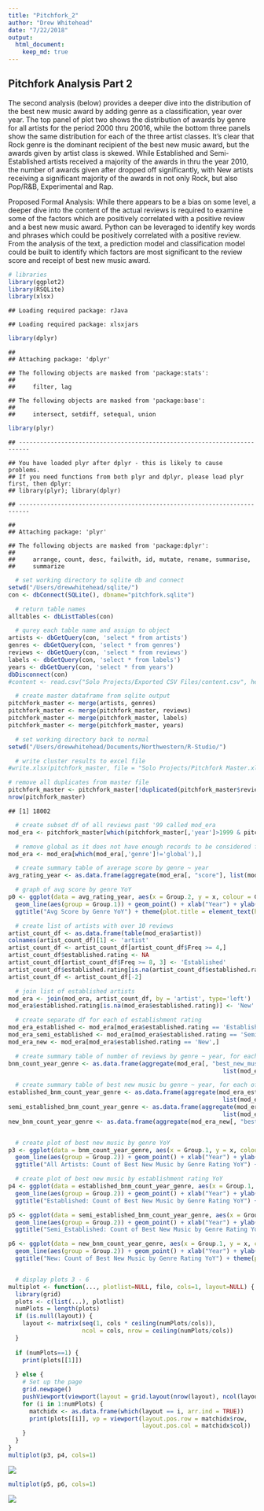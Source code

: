 ```yaml
---
title: "Pitchfork_2"
author: "Drew Whitehead"
date: "7/22/2018"
output: 
  html_document:
    keep_md: true
---
```




## Pitchfork Analysis Part 2

The second analysis (below) provides a deeper dive into the distribution of the best new music award by adding genre as a classification, year over year. The top panel of plot two shows the distribution of awards by genre for all artists for the period 2000 thru 20016, while the bottom three panels show the same distribution for each of the three artist classes. It’s clear that Rock genre is the dominant recipient of the best new music award, but the awards given by artist class is skewed. While Established and Semi-Established artists received a majority of the awards in thru the year 2010, the number of awards given after dropped off significantly, with New artists receiving a significant majority of the awards in not only Rock, but also Pop/R&B, Experimental and Rap.

Proposed Formal Analysis:
While there appears to be a bias on some level, a deeper dive into the content of the actual reviews is required to examine some of the factors which are positively correlated with a positive review and a best new music award. Python can be leveraged to identify key words and phrases which could be positively correlated with a positive review. From the analysis of the text, a prediction model and classification model could be built to identify which factors are most significant to the review score and receipt of best new music award.



```r
# libraries
library(ggplot2)
library(RSQLite)
library(xlsx)
```

```
## Loading required package: rJava
```

```
## Loading required package: xlsxjars
```

```r
library(dplyr)
```

```
## 
## Attaching package: 'dplyr'
```

```
## The following objects are masked from 'package:stats':
## 
##     filter, lag
```

```
## The following objects are masked from 'package:base':
## 
##     intersect, setdiff, setequal, union
```

```r
library(plyr)
```

```
## -------------------------------------------------------------------------
```

```
## You have loaded plyr after dplyr - this is likely to cause problems.
## If you need functions from both plyr and dplyr, please load plyr first, then dplyr:
## library(plyr); library(dplyr)
```

```
## -------------------------------------------------------------------------
```

```
## 
## Attaching package: 'plyr'
```

```
## The following objects are masked from 'package:dplyr':
## 
##     arrange, count, desc, failwith, id, mutate, rename, summarise,
##     summarize
```

```r
  # set working directory to sqlite db and connect
setwd("/Users/drewwhitehead/sqlite/")
con <- dbConnect(SQLite(), dbname="pitchfork.sqlite")

  # return table names
alltables <- dbListTables(con)

  # qurey each table name and assign to object
artists <- dbGetQuery(con, 'select * from artists')
genres <- dbGetQuery(con, 'select * from genres')
reviews <- dbGetQuery(con, 'select * from reviews')
labels <- dbGetQuery(con, 'select * from labels')
years <- dbGetQuery(con, 'select * from years')
dbDisconnect(con)
#content <- read.csv("Solo Projects/Exported CSV Files/content.csv", header = T)

  # create master dataframe from sqlite output
pitchfork_master <- merge(artists, genres)
pitchfork_master <- merge(pitchfork_master, reviews)
pitchfork_master <- merge(pitchfork_master, labels)
pitchfork_master <- merge(pitchfork_master, years)

  # set working directory back to normal
setwd("/Users/drewwhitehead/Documents/Northwestern/R-Studio/")

  # write cluster results to excel file
#write.xlsx(pitchfork_master, file = "Solo Projects/Pitchfork Master.xlsx")

# remove all duplicates from master file
pitchfork_master <- pitchfork_master[!duplicated(pitchfork_master$reviewid),]
nrow(pitchfork_master)
```

```
## [1] 18002
```

```r
  # create subset df of all reviews past '99 called mod_era
mod_era <- pitchfork_master[which(pitchfork_master[,'year']>1999 & pitchfork_master[,'year']<2017),]

  # remove global as it does not have enough records to be considered for average
mod_era <- mod_era[which(mod_era[,'genre']!='global'),]

  # create summary table of average score by genre ~ year
avg_rating_year <- as.data.frame(aggregate(mod_era[, "score"], list(mod_era$genre, mod_era$year), mean))

  # graph of avg score by genre YoY
p0 <- ggplot(data = avg_rating_year, aes(x = Group.2, y = x, colour = Group.1)) +       
  geom_line(aes(group = Group.1)) + geom_point() + xlab("Year") + ylab("Score") + 
  ggtitle("Avg Score by Genre YoY") + theme(plot.title = element_text(hjust = 0.5))

  # create list of artists with over 10 reviews
artist_count_df <- as.data.frame(table(mod_era$artist))
colnames(artist_count_df)[1] <- 'artist'
artist_count_df <- artist_count_df[artist_count_df$Freq >= 4,]
artist_count_df$established.rating <- NA
artist_count_df[artist_count_df$Freq >= 8, 3] <- 'Established'
artist_count_df$established.rating[is.na(artist_count_df$established.rating)] <- 'Semi-Established'
artist_count_df <- artist_count_df[-2]

  # join list of established artists
mod_era <- join(mod_era, artist_count_df, by = 'artist', type='left')
mod_era$established.rating[is.na(mod_era$established.rating)] <- 'New'

  # create separate df for each of establishment rating
mod_era_established <- mod_era[mod_era$established.rating == 'Established',]
mod_era_semi_established <- mod_era[mod_era$established.rating == 'Semi-Established',]
mod_era_new <- mod_era[mod_era$established.rating == 'New',]

  # create summary table of number of reviews by genre ~ year, for each of the establishment rating datasets
bnm_count_year_genre <- as.data.frame(aggregate(mod_era[, "best_new_music"], 
                                                             list(mod_era$year, mod_era$genre), sum))

  # create summary table of best new music bu genre ~ year, for each of the establishment rating datasets
established_bnm_count_year_genre <- as.data.frame(aggregate(mod_era_established[, "best_new_music"], 
                                                             list(mod_era_established$year, mod_era_established$genre), sum))
semi_established_bnm_count_year_genre <- as.data.frame(aggregate(mod_era_semi_established[, "best_new_music"], 
                                                             list(mod_era_semi_established$year, mod_era_semi_established$genre), sum))
new_bnm_count_year_genre <- as.data.frame(aggregate(mod_era_new[, "best_new_music"], list(mod_era_new$year, mod_era_new$genre), sum))


  # create plot of best new music by genre YoY
p3 <- ggplot(data = bnm_count_year_genre, aes(x = Group.1, y = x, colour = Group.2)) +       
  geom_line(aes(group = Group.2)) + geom_point() + xlab("Year") + ylab("Count of Reviews") + 
  ggtitle("All Artists: Count of Best New Music by Genre Rating YoY") + theme(plot.title = element_text(hjust = 0.5))

  # create plot of best new music by establishment rating YoY
p4 <- ggplot(data = established_bnm_count_year_genre, aes(x = Group.1, y = x, colour = Group.2)) +       
  geom_line(aes(group = Group.2)) + geom_point() + xlab("Year") + ylab("Count of Best New Music") + 
  ggtitle("Established: Count of Best New Music by Genre Rating YoY") + theme(plot.title = element_text(hjust = 0.5))

p5 <- ggplot(data = semi_established_bnm_count_year_genre, aes(x = Group.1, y = x, colour = Group.2)) +       
  geom_line(aes(group = Group.2)) + geom_point() + xlab("Year") + ylab("Count of Best New Music") + 
  ggtitle("Semi_Established: Count of Best New Music by Genre Rating YoY") + theme(plot.title = element_text(hjust = 0.5))

p6 <- ggplot(data = new_bnm_count_year_genre, aes(x = Group.1, y = x, colour = Group.2)) +       
  geom_line(aes(group = Group.2)) + geom_point() + xlab("Year") + ylab("Count of Best New Music") + 
  ggtitle("New: Count of Best New Music by Genre Rating YoY") + theme(plot.title = element_text(hjust = 0.5))


  # display plots 3 - 6
multiplot <- function(..., plotlist=NULL, file, cols=1, layout=NULL) {
  library(grid)
  plots <- c(list(...), plotlist)
  numPlots = length(plots)
  if (is.null(layout)) {
    layout <- matrix(seq(1, cols * ceiling(numPlots/cols)),
                     ncol = cols, nrow = ceiling(numPlots/cols))
  }
  
  if (numPlots==1) {
    print(plots[[1]])
    
  } else {
    # Set up the page
    grid.newpage()
    pushViewport(viewport(layout = grid.layout(nrow(layout), ncol(layout))))
    for (i in 1:numPlots) {
      matchidx <- as.data.frame(which(layout == i, arr.ind = TRUE))
      print(plots[[i]], vp = viewport(layout.pos.row = matchidx$row,
                                      layout.pos.col = matchidx$col))
    }
  }
}
multiplot(p3, p4, cols=1)
```

![](Pitchfork_2_files/figure-html/cars-1.png)<!-- -->

```r
multiplot(p5, p6, cols=1)
```

![](Pitchfork_2_files/figure-html/cars-2.png)<!-- -->

